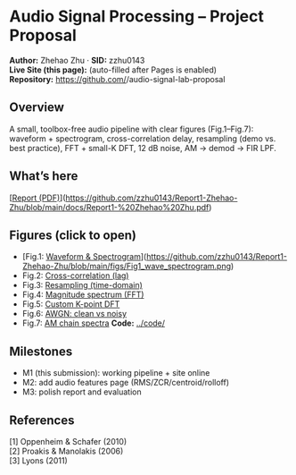 # Audio Signal Processing – Project Proposal

**Author:** Zhehao Zhu · **SID:** zzhu0143  
**Live Site (this page):** (auto-filled after Pages is enabled)  
**Repository:** https://github.com/<zzhu0143>/audio-signal-lab-proposal

## Overview
A small, toolbox-free audio pipeline with clear figures (Fig.1–Fig.7): waveform + spectrogram, cross-correlation delay, resampling (demo vs. best practice), FFT + small-K DFT, 12 dB noise, AM → demod → FIR LPF.

## What’s here
[[Report (PDF)](<./Report1 Zhehao Zhu.pdf>)](https://github.com/zzhu0143/Report1-Zhehao-Zhu/blob/main/docs/Report1-%20Zhehao%20Zhu.pdf)
## Figures (click to open)

- [Fig.1: [Waveform & Spectrogram](./figs/Fig1_wave_spectrogram.png)](https://github.com/zzhu0143/Report1-Zhehao-Zhu/blob/main/figs/Fig1_wave_spectrogram.png)
- Fig.2: [Cross-correlation (lag)](./figs/Fig2_xcorr.png)
- Fig.3: [Resampling (time-domain)](./figs/Fig3_resample_time.png)
- Fig.4: [Magnitude spectrum (FFT)](./figs/Fig4_fft.png)
- Fig.5: [Custom K-point DFT](./figs/Fig5_customDFT.png)
- Fig.6: [AWGN: clean vs noisy](./figs/Fig6_awgn.png)
- Fig.7: [AM chain spectra](./figs/Fig7_am_chain_spectra.png)
**Code:** [../code/](../code/)

## Milestones
- M1 (this submission): working pipeline + site online  
- M2: add audio features page (RMS/ZCR/centroid/rolloff)  
- M3: polish report and evaluation

## References
[1] Oppenheim & Schafer (2010)  
[2] Proakis & Manolakis (2006)  
[3] Lyons (2011)
